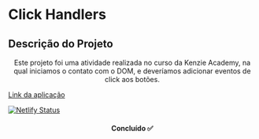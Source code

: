 # Click Handlers

## Descrição do Projeto

<p align="center">
Este projeto foi uma atividade realizada no curso da Kenzie Academy, na qual iniciamos o contato com o DOM, e deveríamos adicionar eventos de click aos botões.
</p>

<a href="https://click-handlers.netlify.app/">Link da aplicação</a>

[![Netlify Status](https://api.netlify.com/api/v1/badges/cc36ef0c-f36d-4f8e-a0bd-db57fa2c72da/deploy-status)](https://app.netlify.com/sites/click-handlers/deploys)

<h4 align="center"> 
	Concluído ✅ 
  </h4>
